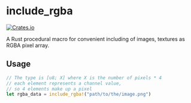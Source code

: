 # include_rgba

[![Crates.io](https://img.shields.io/crates/v/include_rgba)](https://crates.io/crates/include_rgba)

A Rust procedural macro for convenient including of images, textures as RGBA pixel array.

## Usage

```rust
// The type is [u8; X] where X is the number of pixels * 4
// each element represents a channel value,
// so 4 elements make up a pixel
let rgba_data = include_rgba!("path/to/the/image.png")
```
